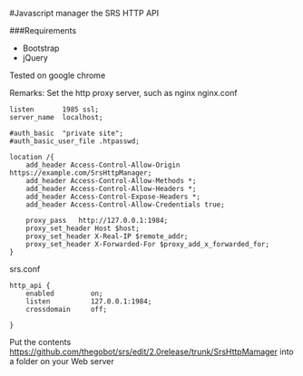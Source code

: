 #Javascript manager the SRS HTTP API

###Requirements
* Bootstrap
* jQuery

Tested on google chrome

Remarks:
Set the http proxy server, such as nginx
nginx.conf
```
listen       1985 ssl;
server_name  localhost;

#auth_basic  "private site";
#auth_basic_user_file .htpasswd;                

location /{       
    add_header Access-Control-Allow-Origin https://example.com/SrsHttpManager;
    add_header Access-Control-Allow-Methods *;
    add_header Access-Control-Allow-Headers *;
    add_header Access-Control-Expose-Headers *;
    add_header Access-Control-Allow-Credentials true;
    
    proxy_pass   http://127.0.0.1:1984;                
    proxy_set_header Host $host;
    proxy_set_header X-Real-IP $remote_addr;
    proxy_set_header X-Forwarded-For $proxy_add_x_forwarded_for;            
}
```

srs.conf
```
http_api {
    enabled         on;
    listen          127.0.0.1:1984;
    crossdomain     off;
    
}
```

Put the contents https://github.com/thegobot/srs/edit/2.0release/trunk/SrsHttpMamager into a folder on your Web server 
